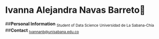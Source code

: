 # Ivanna Alejandra Navas Barreto👋
##**Personal Information**
<sub>Student of Data Science</sub>
<sub>Universidad de La Sabana-Chía</sub>
##**Contact**
<sub>Ivannanb@unisabana.edu.co</sub>
